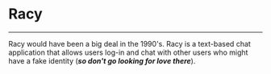 # Racy
---

Racy would have been a big deal in the 1990's. Racy is a text-based chat application that allows users log-in and chat with other users who might have a fake identity (***so don't go looking for love there***).
